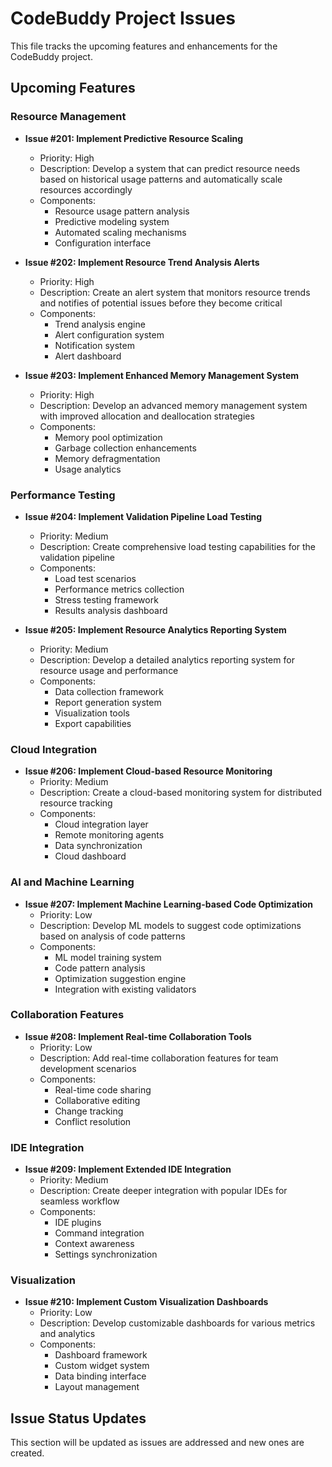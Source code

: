 # CodeBuddy Project Issues

This file tracks the upcoming features and enhancements for the CodeBuddy project.

## Upcoming Features

### Resource Management
- **Issue #201: Implement Predictive Resource Scaling**
  - Priority: High
  - Description: Develop a system that can predict resource needs based on historical usage patterns and automatically scale resources accordingly
  - Components:
    - Resource usage pattern analysis
    - Predictive modeling system
    - Automated scaling mechanisms
    - Configuration interface

- **Issue #202: Implement Resource Trend Analysis Alerts**
  - Priority: High
  - Description: Create an alert system that monitors resource trends and notifies of potential issues before they become critical
  - Components:
    - Trend analysis engine
    - Alert configuration system
    - Notification system
    - Alert dashboard

- **Issue #203: Implement Enhanced Memory Management System**
  - Priority: High
  - Description: Develop an advanced memory management system with improved allocation and deallocation strategies
  - Components:
    - Memory pool optimization
    - Garbage collection enhancements
    - Memory defragmentation
    - Usage analytics

### Performance Testing
- **Issue #204: Implement Validation Pipeline Load Testing**
  - Priority: Medium
  - Description: Create comprehensive load testing capabilities for the validation pipeline
  - Components:
    - Load test scenarios
    - Performance metrics collection
    - Stress testing framework
    - Results analysis dashboard

- **Issue #205: Implement Resource Analytics Reporting System**
  - Priority: Medium
  - Description: Develop a detailed analytics reporting system for resource usage and performance
  - Components:
    - Data collection framework
    - Report generation system
    - Visualization tools
    - Export capabilities

### Cloud Integration
- **Issue #206: Implement Cloud-based Resource Monitoring**
  - Priority: Medium
  - Description: Create a cloud-based monitoring system for distributed resource tracking
  - Components:
    - Cloud integration layer
    - Remote monitoring agents
    - Data synchronization
    - Cloud dashboard

### AI and Machine Learning
- **Issue #207: Implement Machine Learning-based Code Optimization**
  - Priority: Low
  - Description: Develop ML models to suggest code optimizations based on analysis of code patterns
  - Components:
    - ML model training system
    - Code pattern analysis
    - Optimization suggestion engine
    - Integration with existing validators

### Collaboration Features
- **Issue #208: Implement Real-time Collaboration Tools**
  - Priority: Low
  - Description: Add real-time collaboration features for team development scenarios
  - Components:
    - Real-time code sharing
    - Collaborative editing
    - Change tracking
    - Conflict resolution

### IDE Integration
- **Issue #209: Implement Extended IDE Integration**
  - Priority: Medium
  - Description: Create deeper integration with popular IDEs for seamless workflow
  - Components:
    - IDE plugins
    - Command integration
    - Context awareness
    - Settings synchronization

### Visualization
- **Issue #210: Implement Custom Visualization Dashboards**
  - Priority: Low
  - Description: Develop customizable dashboards for various metrics and analytics
  - Components:
    - Dashboard framework
    - Custom widget system
    - Data binding interface
    - Layout management

## Issue Status Updates

This section will be updated as issues are addressed and new ones are created.